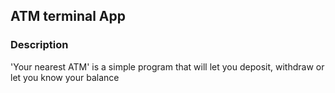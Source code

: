 ## ATM terminal App

### Description

'Your nearest ATM' is a simple program that will let you deposit, withdraw or let you know your balance




